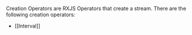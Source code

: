 Creation Operators are RXJS Operators that create a stream. There are the following creation operators:
- [[Interval]]